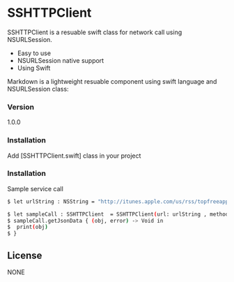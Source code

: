 # SSHTTPClient

SSHTTPClient is a resuable swift class for network call using NSURLSession.

- Easy to use
- NSURLSession native support
- Using Swift

Markdown is a lightweight resuable component using swift language and NSURLSession class:
### Version
1.0.0


### Installation
Add [SSHTTPClient.swift] class in your project

### Installation

Sample service call

```sh
$ let urlString : NSString = "http://itunes.apple.com/us/rss/topfreeapplications/limit=100/json"
```

```sh
$ let sampleCall : SSHTTPClient  = SSHTTPClient(url: urlString , method: "GET", httpBody: "", headerFieldsAndValues: ["":""])
$ sampleCall.getJsonData { (obj, error) -> Void in
$  print(obj)
$ }

```
License
----

NONE
